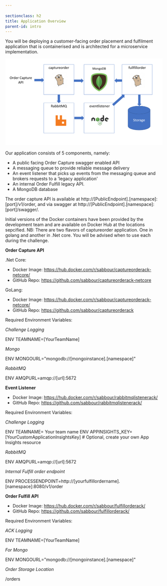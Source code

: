 ```yaml
---

sectionclass: h2
title: Application Overview
parent-id: intro
---
```



You will be deploying a customer-facing order placement and fulfilment application that is containerised and is architected for a microservice implementation.

![](media/302a7509f056cd57093c7a3de32dbb04.png)

Our application consists of 5 components, namely: 
* A public facing Order Capture swagger enabled API
* A messaging queue to provide reliable message delivery
* An event listener that picks up events from the messaging queue and brokers requests to a 'legacy application'
* An internal Order Fulfill legacy API.
* A MongoDB database

The order capture API is available at  http://[PublicEndpoint].[namespace]:[port]/v1/order, and via swagger at http://[PublicEndpoint].[namespace]:[port]/swagger/.

Initial versions of the Docker containers have been provided by the development team and are available on Docker Hub at the locations sepcified. 
NB: There are two flavors of captureorder application. One in golang and another in .Net core. You will be advised when to use each during the challenge.

**Order Capture API**

.Net Core:
- Docker Image: <https://hub.docker.com/r/sabbour/captureorderack-netcore/>
- GitHub Repo: <https://github.com/sabbour/captureorderack-netcore>

GoLang:
- Docker Image: <https://hub.docker.com/r/sabbour/captureorderack-netcore/>
- GitHub Repo: <https://github.com/sabbour/captureorderack>

Required Environment Variables:

*Challenge Logging*

ENV TEAMNAME=[YourTeamName]

*Mongo*

ENV MONGOURL="mongodb://[mongoinstance].[namespace]"

*RabbitMQ*

ENV AMQPURL=amqp://[url]:5672

**Event Listener**
- Docker Image: <https://hub.docker.com/r/sabbour/rabbitmqlistenerack/>
- GitHub Repo: <https://github.com/sabbour/rabbitmqlistenerack/> 

Required Environment Variables:

*Challenge Logging*

ENV TEAMNAME= Your team name
ENV APPINSIGHTS_KEY=[YourCustomApplicationInsightsKey] # Optional, create your own App Insights resource

*RabbitMQ*

ENV AMQPURL=amqp://[url]:5672

*Internal Fulfill order endpoint*

ENV PROCESSENDPOINT=http://[yourfulfillordername].[namespace]:8080/v1/order

**Order Fulfill API**
- Docker Image: <https://hub.docker.com/r/sabbour/fulfillorderack/>
- GitHub Repo: <https://github.com/sabbour/fulfillorderack/>

Required Environment Variables:

*ACK Logging*

ENV TEAMNAME=[YourTeamName]

*For Mongo*

ENV MONGOURL="mongodb://[mongoinstance].[namespace]"

*Order Storage Location*

/orders
